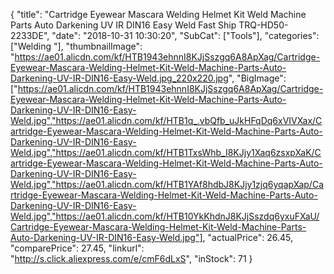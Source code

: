{
	"title": "Cartridge Eyewear Mascara Welding Helmet Kit Weld Machine Parts Auto Darkening UV IR DIN16 Easy Weld Fast Ship TRQ-HD50-2233DE",
	"date": "2018-10-31 10:30:20",
	"SubCat": ["Tools"],
	"categories": ["Welding "],
	"thumbnailImage": "https://ae01.alicdn.com/kf/HTB1943ehnnI8KJjSszgq6A8ApXag/Cartridge-Eyewear-Mascara-Welding-Helmet-Kit-Weld-Machine-Parts-Auto-Darkening-UV-IR-DIN16-Easy-Weld.jpg_220x220.jpg",
	"BigImage": ["https://ae01.alicdn.com/kf/HTB1943ehnnI8KJjSszgq6A8ApXag/Cartridge-Eyewear-Mascara-Welding-Helmet-Kit-Weld-Machine-Parts-Auto-Darkening-UV-IR-DIN16-Easy-Weld.jpg","https://ae01.alicdn.com/kf/HTB1q_.vbQfb_uJkHFqDq6xVIVXax/Cartridge-Eyewear-Mascara-Welding-Helmet-Kit-Weld-Machine-Parts-Auto-Darkening-UV-IR-DIN16-Easy-Weld.jpg","https://ae01.alicdn.com/kf/HTB1TxsWhb_I8KJjy1Xaq6zsxpXaK/Cartridge-Eyewear-Mascara-Welding-Helmet-Kit-Weld-Machine-Parts-Auto-Darkening-UV-IR-DIN16-Easy-Weld.jpg","https://ae01.alicdn.com/kf/HTB1YAf8hdbJ8KJjy1zjq6yqapXap/Cartridge-Eyewear-Mascara-Welding-Helmet-Kit-Weld-Machine-Parts-Auto-Darkening-UV-IR-DIN16-Easy-Weld.jpg","https://ae01.alicdn.com/kf/HTB10YkKhdnJ8KJjSszdq6yxuFXaU/Cartridge-Eyewear-Mascara-Welding-Helmet-Kit-Weld-Machine-Parts-Auto-Darkening-UV-IR-DIN16-Easy-Weld.jpg"],
	"actualPrice": 26.45,
	"comparePrice": 27.45,
	"linkurl": "http://s.click.aliexpress.com/e/cmF6dLxS",
	"inStock": 71
}
